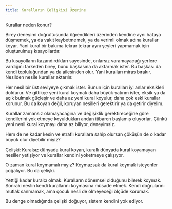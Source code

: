 ```yaml
---
title: Kuralların Çelişkisi Üzerine
---
```


Kurallar neden konur?

Birey deneyimi doğrultusunda öğrendikleri üzerinden kendine aynı hataya
düşmemek, ya da vakit kaybetmemek, ya da verimli olmak adına kurallar koyar.
Yani kural bir bakıma tekrar tekrar aynı şeyleri yapmamak için oluşturulmuş
kısayollardır.

Bu kısayolların kazandırdıkları sayesinde, onlarsız varamayacağı yerlere
vardığını farkeden birey, bunu başkasına da aktarmak ister. Bu başkası da kendi
topluluğundan ya da ailesinden olur. Yani kuralları miras bırakır. Nesilden
nesile kurallar aktarılır.

Her nesil bir üst seviyeye çıkmak ister. Bunun için kuralları iyi anlar
eksikleri doldurur. Ve gittikçe yeni kural koymak daha büyük yatırım ister,
eksik ya da açık bulmak güçleşir ve daha az yeni kural koyulur, daha çok eski
kurallar korunur. Bu da koyan değil, koruyan nesilleri gerektirir ya da getirir
diyelim.

Kurallar zamansız olamayacağına ve değişiklik gerektireceğine göre kendilerini
yok etmeye koyuldukları andan itibaren başlamış oluyorlar. Çünkü yeni nesil
kural koymayı daha az biliyor, deneyimsiz.

Hem de ne kadar kesin ve etraflı kurallara sahip olursan çöküşün de o kadar
büyük olur diyebilir miyiz?

Çelişki: Kuralsız dünyada kural koyan, kurallı dünyada kural koyamayan nesiller
yetişiyor ve kurallar kendini yoketmeye çalışıyor.

O zaman kural koymamalı mıyız? Koymazsak da kural koymak isteyenler çoğalıyor.
Bu da çelişki.

Yettiği kadar kuralcı olmak. Kuralların dönemsel olduğunu bilerek koymak.
Sonraki neslin kendi kurallarını koymasına müsade etmek. Kendi doğrularını
mutlak sanmamak, ama çocuk nesli de ölmeyeceği ölçüde korumak.

Bu denge olmadığında çelişki doğuyor, sistem kendini yok ediyor.

